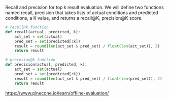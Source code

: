 

Recall and precision for top k result evaluation. 
We will define two functions named recall, precision that takes lists of actual conditions and predicted conditions, a K value, and returns a recall@K, precision@K score.

``` Python
# recall@k function
def recall(actual, predicted, k):
    act_set = set(actual)
    pred_set = set(predicted[:k])
    result = round(len(act_set & pred_set) / float(len(act_set)), 2)
    return result
```

``` Python
# precesion@k function
def precision(actual, predicted, k):
    act_set = set(actual)
    pred_set = set(predicted[:k])
    result = round(len(act_set & pred_set) / float(len(pred_set)), 2)
    return result
```
    
https://www.pinecone.io/learn/offline-evaluation/
    
